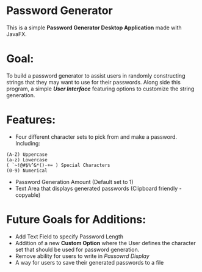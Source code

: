 # Password Generator


This is a simple **Password Generator Desktop Application** made with JavaFX.

# Goal:
To build a password generator to assist users in randomly constructing strings that they may want to use for their passwords.
Along side this program, a simple ***User Interface*** featuring options to customize the string generation. 

# Features:

  - Four different character sets to pick from and make a password. Including:
  ``` 
(A-Z) Uppercase 
(a-z) Lowercase
( `~!@#$%^&*()-+= ) Special Characters
(0-9) Numerical
```
  - Password Generation Amount (Default set to 1)
  - Text Area that displays generated passwords (Clipboard friendly - copyable)


# Future Goals for Additions: 
- Add Text Field to specify Password Length
- Addition of a new **Custom Option** where the User defines the character set that should be used for password generation.
- Remove ability for users to write in *Passowrd Display*
- A way for users to save their generated passwords to a file
